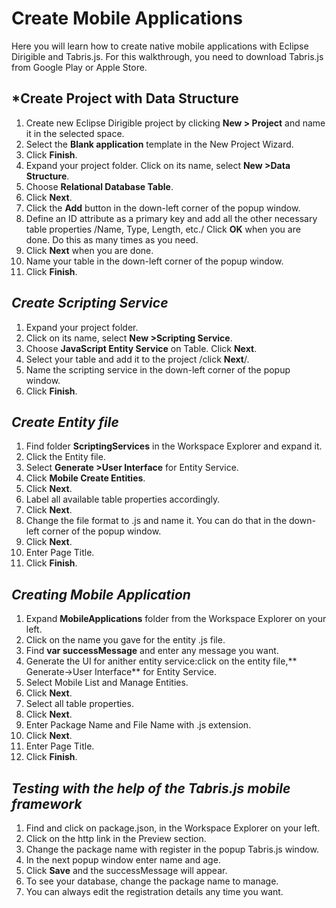 # Create Mobile Applications

Here you will learn how to create native mobile applications with Eclipse Dirigible and Tabris.js. 
For this walkthrough, you need to download Tabris.js from Google Play or Apple Store.

## *Create Project with Data Structure

1.	Create new Eclipse Dirigible project by clicking **New > Project** and name it in the selected space.
2.	Select the **Blank application** template in the New Project Wizard.
3.	Click **Finish**.
4.	Expand your project folder. Click on its name, select **New >Data Structure**.
5.	Choose **Relational Database Table**. 
6.	Click **Next**.
7.	Click the **Add** button in the down-left corner of the popup window.
8.	Define an ID attribute as a primary key and add all the other necessary table properties /Name, Type, Length, etc./ Click **OK** when you are done. Do this as many times as you need. 
9.	Click **Next** when you are done.
10.	Name your table in the down-left corner of the popup window.
11.	Click **Finish**.

## *Create Scripting Service*
1.	Expand your project folder.
2.	Click on its name, select **New >Scripting Service**.
3.	Choose **JavaScript Entity Service** on Table. Click **Next**.
4.	Select your table and add it to the project /click **Next**/.
5.	Name the scripting service in the down-left corner of the popup window.
6.	Click **Finish**.

## *Create Entity file*
1.	Find folder **ScriptingServices** in the Workspace Explorer and expand it.
2.	Click the Entity file.
3.	Select **Generate >User Interface** for Entity Service.
4.	Click **Mobile Create Entities**.
5.	Click **Next**.
6.	Label all available table properties accordingly.
7.	Click **Next**.
8.	Change the file format to .js and name it. You can do that in the down-left corner of the popup window.
9.	Click **Next**.
10.	Enter Page Title.
11.	Click **Finish**.
## *Creating Mobile Application*
1.	Expand **MobileApplications** folder from the Workspace Explorer on your left.
2.	Click on the name you gave for the entity .js file.
3.	Find **var successMessage** and enter any message you want.
4.	Generate the UI for anither entity service:click on the entity file,** Generate->User Interface** for Entity Service.
5.	Select Mobile List and Manage Entities.
6.	Click **Next**.
7.	Select all table properties.
8.	Click **Next**.
9.	Enter Package Name and File Name with .js extension. 
10.	Click **Next**.
11.	Enter Page Title. 
12.	Click **Finish**.
## *Testing with the help of the Tabris.js mobile framework*
1.	Find and click on package.json, in the Workspace Explorer on your left.
2.	Click on the http link in the Preview section.
3.	Change the package name with register in the popup Tabris.js window.
4.	In the next popup window enter name and age.
5.	Click **Save** and the successMessage will appear.
6.	To see your database, change the package name to manage.
7.	You can always edit the registration details any time you want.
